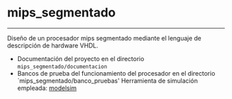 # mips_segmentado
---
Diseño de un procesador mips segmentado mediante el lenguaje de descripción de hardware VHDL.  
- Documentación del proyecto en el directorio `mips_segmentado/documentacion`
- Bancos de prueba del funcionamiento del procesador en el directorio `mips_segmentado/banco_pruebas' 
Herramienta de simulación empleada: [modelsim](https://www.mentor.com/company/higher_ed/modelsim-student-edition) 
